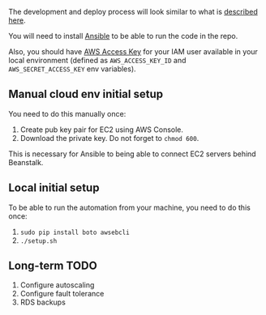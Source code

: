 The development and deploy process will look similar to what is [described here](https://github.com/lachatak/deliverypipeline/blob/master/README.md). 

You will need to install [Ansible](https://www.ansible.com/) to be able to run the code in the repo.

Also, you should have [AWS Access Key](http://docs.aws.amazon.com/general/latest/gr/getting-aws-sec-creds.html) for your IAM user available in your local environment (defined as `AWS_ACCESS_KEY_ID` and `AWS_SECRET_ACCESS_KEY` env variables).

## Manual cloud env initial setup
You need to do this manually once:

1. Create pub key pair for EC2 using AWS Console. 
2. Download the private key. Do not forget to `chmod 600`.

This is necessary for Ansible to being able to connect EC2 servers behind Beanstalk.

## Local initial setup 
To be able to run the automation from your machine, you need to do this once: 
1. `sudo pip install boto awsebcli`
1. `./setup.sh`


## Long-term TODO

1. Configure autoscaling 
1. Configure fault tolerance
1. RDS backups
